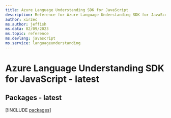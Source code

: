 ```yaml
---
title: Azure Language Understanding SDK for JavaScript
description: Reference for Azure Language Understanding SDK for JavaScript
author: xirzec
ms.author: jeffish
ms.data: 02/09/2023
ms.topic: reference
ms.devlang: javascript
ms.service: languageunderstanding
---
```

# Azure Language Understanding SDK for JavaScript - latest
## Packages - latest
[!INCLUDE [packages](language-understanding-index.md)]